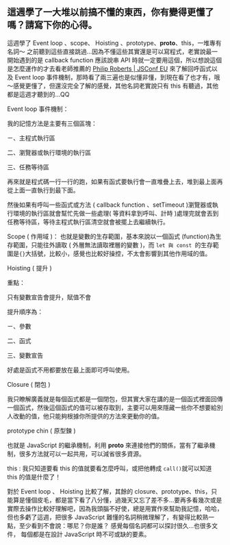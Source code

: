 ## 這週學了一大堆以前搞不懂的東西，你有變得更懂了嗎？請寫下你的心得。

這週學了 Event loop 、scope、 Hoisting 、prototype、__proto__、this，一堆專有名詞～ 之前聽到這些直接跳過...因為不懂這些其實還是可以寫程式，老實說最一開始遇到的是 callback function 應該說串 API 時就一定要用這個，所以想說這個是怎麼運作的才去看老師推薦的 [Philip Roberts | JSConf EU](https://www.youtube.com/watch?v=8aGhZQkoFbQ) 來了解回呼函式以及 Event loop 事件機制，那時看了兩三遍也是似懂非懂，到現在看了也才有，哦～感覺更懂了，但還沒完全了解的感覺，其他名詞老實說只有 this 有聽過，其他都是這週才聽到的...QQ

Event loop 事件機制：

我的記憶方法是主要有三個區塊：

ㄧ、主程式執行區

二、瀏覽器或執行環境的執行區

三、任務等待區


再來就是程式碼一行一行的跑，如果有函式要執行會一直堆疊上去，堆到最上面再從上面一直執行到最下面。

然後如果有呼叫一些函式或方法 ( callback function 、setTimeout )瀏覽器或執行環境的執行區就會幫忙先做一些處理( 等資料拿到呼叫、計時 )處理完就會丟到任務等待區，等待主程式執行區清空就會被擺上去繼續執行。

Scope ( 作用域 )：
也就是變數的生存範圍，基本來說以一個函式 (function)為生存範圍，只能往外讀取 ( 外層無法讀取裡層的變數 )，而 `let 與 const `的生存範圍是`{}`大括號，比較小，感覺也比較好操控，不太會影響到其他作用域的值。

Hoisting ( 提升 )

重點：

只有變數宣告會提升，賦值不會

提升順序為：

ㄧ、參數

二、函式

三、變數宣告

好處是函式不用都要放在最上面即可呼叫使用。

Closure ( 閉包 )

我只瞭解廣義就是每個函式都是一個閉包，但其實大家在講的是一個函式裡面回傳一個函式，然後這個函式的值可以被存取到，主要可以用來隱藏一些你不想要給別人改動的值，他只能夠根據你所提供的方法來更動你的值。

prototype chin ( 原型鍊 )

也就是 JavaScript 的繼承機制，利用 __proto__ 來連接他們的關係，當有了繼承機制，很多方法就可以一起共用，可以減省很多資源。

this :
我只知道要看 this 的值就要看怎麼呼叫，或把他轉成 `call()`就可以知道 this 的值是什麼了！


對於 Event loop 、 Hoisting 比較了解，其餘的 closure、prototype、this，只能算是懂個皮毛，都是當下看了八分懂，過幾天又忘了差不多...要再多看幾次或是實際去操作比較好理解吧，因為我頭腦不好使，總是用實作來幫助我記憶，哈哈，但也多虧了這週，把很多 JavaScript 難懂的名詞稍微理解了，有變得比較熟一點，至少看到不會說：哪尼？你是誰？ 感覺每個名詞都可以探討很久...也很多文件， 每個都是在設計 JavaScript 時不可或缺的要素。

